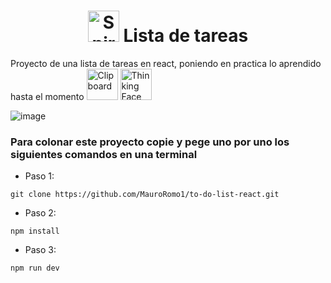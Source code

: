 <h1 align="center">
  <img src="https://raw.githubusercontent.com/Tarikul-Islam-Anik/Animated-Fluent-Emojis/master/Emojis/Objects/Spiral%20Notepad.png" alt="Spiral Notepad" width="50" height="50" />
  Lista de tareas
</h1>

Proyecto de una lista de tareas en react, poniendo en practica lo aprendido hasta el momento
<img src="https://raw.githubusercontent.com/Tarikul-Islam-Anik/Animated-Fluent-Emojis/master/Emojis/Objects/Clipboard.png" alt="Clipboard" width="50" height="50" />
<img src="https://raw.githubusercontent.com/Tarikul-Islam-Anik/Animated-Fluent-Emojis/master/Emojis/Smilies/Thinking%20Face.png" alt="Thinking Face" width="50" height="50" />

![image](https://github.com/MauroRomo1/to-do-list-react/assets/82526247/06c7b262-815f-4402-ad64-6835911d5b7c)



<h3>Para colonar este proyecto copie y pege uno por uno los siguientes comandos en una terminal</h3>

- Paso 1:
```
git clone https://github.com/MauroRomo1/to-do-list-react.git
```

- Paso 2:
```
npm install
```
- Paso 3:
```
npm run dev
```
